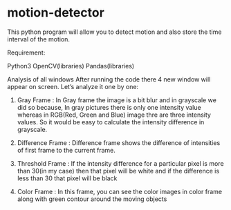 # motion-detector
This python program will allow you to detect motion and also store the time interval of the motion.

Requirement: 

Python3
OpenCV(libraries)
Pandas(libraries)

Analysis of all windows 
After running the code there 4 new window will appear on screen. Let’s analyze it one by one: 




1. Gray Frame : In Gray frame the image is a bit blur and in grayscale we did so because, In gray pictures there is only one intensity value whereas in RGB(Red, Green and Blue) image thre are three intensity values. So it would be easy to calculate the intensity difference in grayscale. 
 



2. Difference Frame : Difference frame shows the difference of intensities of first frame to the current frame. 



3. Threshold Frame : If the intensity difference for a particular pixel is more than 30(in my case) then that pixel will be white and if the difference is less than 30 that pixel will be black 



4. Color Frame : In this frame, you can see the color images in color frame along with green contour around the moving objects 

